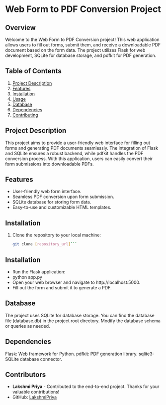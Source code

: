 # Web Form to PDF Conversion Project

## Overview
Welcome to the Web Form to PDF Conversion project! This web application allows users to fill out forms, submit them, and receive a downloadable PDF document based on the form data. The project utilizes Flask for web development, SQLite for database storage, and pdfkit for PDF generation.

## Table of Contents
1. [Project Description](#project-description)
2. [Features](#features)
3. [Installation](#installation)
4. [Usage](#usage)
5. [Database](#database)
6. [Dependencies](#dependencies)
7. [Contributing](#contributing)

## Project Description
This project aims to provide a user-friendly web interface for filling out forms and generating PDF documents seamlessly. The integration of Flask and SQLite ensures a robust backend, while pdfkit handles the PDF conversion process. With this application, users can easily convert their form submissions into downloadable PDFs.

## Features
- User-friendly web form interface.
- Seamless PDF conversion upon form submission.
- SQLite database for storing form data.
- Easy-to-use and customizable HTML templates.

## Installation
1. Clone the repository to your local machine:
   ```bash
   git clone [repository_url]```
   
## Installation
- Run the Flask application:
- python app.py
- Open your web browser and navigate to http://localhost:5000.
- Fill out the form and submit it to generate a PDF.

## Database
The project uses SQLite for database storage. You can find the database file (database.db) in the project root directory. Modify the database schema or queries as needed.

## Dependencies
Flask: Web framework for Python.
pdfkit: PDF generation library.
sqlite3: SQLite database connector.

## Contributors
- **Lakshmi Priya** - Contributed to the end-to-end project. Thanks for your valuable contributions!
- GitHub: [LakshmiPriya](https://github.com/LakshmipriyaA76/)
